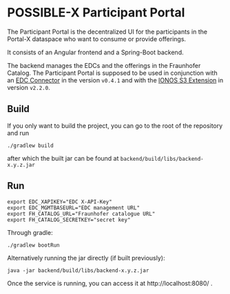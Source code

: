 # POSSIBLE-X Participant Portal

The Participant Portal is the decentralized UI for the participants in the Portal-X dataspace who want to consume or provide offerings.

It consists of an Angular frontend and a Spring-Boot backend.

The backend manages the EDCs and the offerings in the Fraunhofer Catalog.
The Participant Portal is supposed to be used in conjunction with an [EDC Connector](https://github.com/eclipse-edc/Connector) in the version `v0.4.1` and with the 
[IONOS S3 Extension](https://github.com/Digital-Ecosystems/edc-ionos-s3/) in version `v2.2.0`.


## Build

If you only want to build the project, you can go to the root of the repository and run
```
./gradlew build
```
after which the built jar can be found at `backend/build/libs/backend-x.y.z.jar`

## Run
```
export EDC_XAPIKEY="EDC X-API-Key"
export EDC_MGMTBASEURL="EDC management URL"
export FH_CATALOG_URL="Fraunhofer catalogue URL"
export FH_CATALOG_SECRETKEY="secret key"
```

Through gradle:
```
./gradlew bootRun
```

Alternatively running the jar directly (if built previously):
```
java -jar backend/build/libs/backend-x.y.z.jar
```

Once the service is running, you can access it at http://localhost:8080/ .